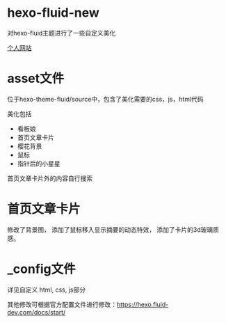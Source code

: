 # hexo-fluid-new
对hexo-fluid主题进行了一些自定义美化

[个人网站](https://jjq-blog.com)

# asset文件

位于hexo-theme-fluid/source中，包含了美化需要的css，js，html代码

美化包括

- 看板娘
- 首页文章卡片
- 樱花背景
- 鼠标
- 指针后的小星星

首页文章卡片外的内容自行搜索

# 首页文章卡片

修改了背景图， 添加了鼠标移入显示摘要的动态特效， 添加了卡片的3d玻璃质感。

# \_config文件

详见自定义 html, css, js部分

其他修改可根据官方配置文件进行修改：https://hexo.fluid-dev.com/docs/start/

